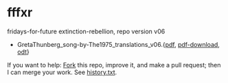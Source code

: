 # fffxr
fridays-for-future extinction-rebellion, repo version v06

* GretaThunberg_song-by-The1975_translations_v06.{[pdf](GretaThunberg_song-by-The1975_translations_v06.pdf), [pdf-download](https://github.com/fffxr/fffxr/raw/master/GretaThunberg_song-by-The1975_translations_v06.pdf), [odt](src/GretaThunberg_song-by-The1975_translations_v06.odt)}

If you want to help: [Fork](https://help.github.com/en/articles/fork-a-repo) this repo, improve it, and make a pull request; then I can merge your work. See [history.txt](history.txt).
